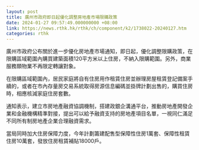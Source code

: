 ```yaml
---
layout: post
title: 廣州市政府即日起優化調整房地產市場限購政策
date: 2024-01-27 09:57:49.000000000 +08:00
link: https://news.rthk.hk/rthk/ch/component/k2/1738022-20240127.htm
categories: rthk
---
```


廣州市政府公布關於進一步優化房地產市場通知，即日起，優化調整限購政策，在限購區域範圍內購買建築面積120平方米以上住房，不納入限購範圍。另外，商業服務類物業不再限定轉讓對象。

在限購區域範圍內，居民家庭將自有住房用作租賃住房並辦理房屋租賃登記備案手續的，或者在市內存量房交易系統取得房源信息編碼並掛牌計劃出售的，購買住房時，相應核減家庭住房套數。

通知表示，建立市房地產融資協調機制，搭建政銀企溝通平台，推動房地產開發企業和金融機構精準對接，提出可以給予融資支持的房地產項目名單，一視同仁滿足不同所有制房地產企業合理融資需求。

當局同時加大住房保障力度，今年計劃籌建配售型保障性住房1萬套、保障性租賃住房10萬套，發放住房租賃補貼18000戶。
